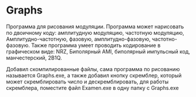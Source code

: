 # Graphs
Программа для рисования модуляции.
Программа может нарисовать по двоичному коду: амплитудную модуляцию, частотную модуляцию, Амплитудно-частотную, фазовую, амплитудно-фазовую, частотно-фазовую.
Также программа умеет проводить кодирование в графическом виде: NRZ, Биполярный AMI, биполярный импульсный код, манчестерский, 2B1Q.

Добавил скомпилированные файлы, сама программа по рисованию называется Graphs.exe, а также добавил кнопку скремблер, который может скремблировать число и дескремблировать, для работы скремблера, поместите файл Examen.exe в одну папку с Graphs.exe
